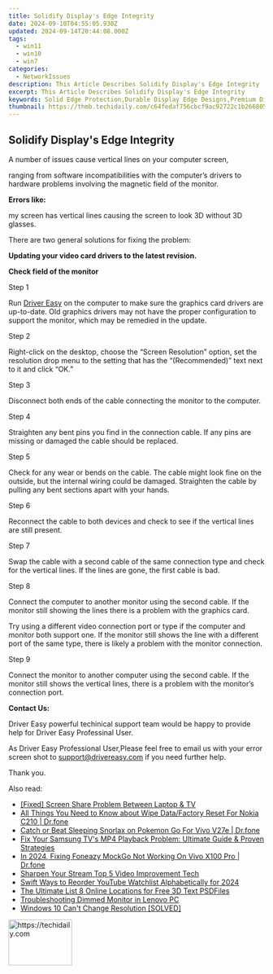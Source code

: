 ```yaml
---
title: Solidify Display's Edge Integrity
date: 2024-09-10T04:55:05.930Z
updated: 2024-09-14T20:44:08.000Z
tags:
  - win11
  - win10
  - win7
categories:
  - NetworkIssues
description: This Article Describes Solidify Display's Edge Integrity
excerpt: This Article Describes Solidify Display's Edge Integrity
keywords: Solid Edge Protection,Durable Display Edge Designs,Premium Display Safety Features,Reliable Display Material Integrity,Edge Strength Solutions,Enhanced Display Edge Stability,Secure Display Edges
thumbnail: https://thmb.techidaily.com/c64fedaf756cbcf9ac92722c1b2668052e1efc526bd85097cc0c097ddacbbc3a.jpg
---
```


## Solidify Display's Edge Integrity

A number of issues cause vertical lines on your computer screen,

 ranging from software incompatibilities with the computer’s drivers to hardware problems involving the magnetic field of the monitor.

**Errors like:**

 my screen has vertical lines causing the screen to look 3D without 3D glasses.

There are two general solutions for fixing the problem:

**Updating your video card drivers to the latest revision.**

**Check field of the monitor**

Step 1

 Run [Driver Easy](https://tools.techidaily.com/drivereasy/download/) on the computer to make sure the graphics card drivers are up-to-date. Old graphics drivers may not have the proper configuration to support the monitor, which may be remedied in the update.

Step 2

 Right-click on the desktop, choose the “Screen Resolution” option, set the resolution drop menu to the setting that has the “(Recommended)” text next to it and click “OK.”

Step 3

Disconnect both ends of the cable connecting the monitor to the computer.

Step 4

 Straighten any bent pins you find in the connection cable. If any pins are missing or damaged the cable should be replaced.

Step 5

 Check for any wear or bends on the cable. The cable might look fine on the outside, but the internal wiring could be damaged. Straighten the cable by pulling any bent sections apart with your hands.

Step 6

 Reconnect the cable to both devices and check to see if the vertical lines are still present.

Step 7

 Swap the cable with a second cable of the same connection type and check for the vertical lines. If the lines are gone, the first cable is bad.

Step 8

 Connect the computer to another monitor using the second cable. If the monitor still showing the lines there is a problem with the graphics card.

 Try using a different video connection port or type if the computer and monitor both support one. If the monitor still shows the line with a different port of the same type, there is likely a problem with the monitor connection.

Step 9

 Connect the monitor to another computer using the second cable. If the monitor still shows the vertical lines, there is a problem with the monitor’s connection port.

**Contact Us:**

 Driver Easy powerful techinical support team would be happy to provide help for Driver Easy Professinal User.

 As Driver Easy Professional User,Please feel free to email us with your error screen shot to <support@drivereasy.com> if you need further help.

Thank you.

<ins class="adsbygoogle"
     style="display:block"
     data-ad-format="autorelaxed"
     data-ad-client="ca-pub-7571918770474297"
     data-ad-slot="1223367746"></ins>

<ins class="adsbygoogle"
     style="display:block"
     data-ad-client="ca-pub-7571918770474297"
     data-ad-slot="8358498916"
     data-ad-format="auto"
     data-full-width-responsive="true"></ins>

<span class="atpl-alsoreadstyle">Also read:</span>
<div><ul>
<li><a href="https://network-issues.techidaily.com/fixed-screen-share-problem-between-laptop-and-tv/"><u>[Fixed] Screen Share Problem Between Laptop & TV</u></a></li>
<li><a href="https://phone-solutions.techidaily.com/all-things-you-need-to-know-about-wipe-datafactory-reset-for-nokia-c210-drfone-by-drfone-reset-android-reset-android/"><u>All Things You Need to Know about Wipe Data/Factory Reset For Nokia C210 | Dr.fone</u></a></li>
<li><a href="https://change-location.techidaily.com/catch-or-beat-sleeping-snorlax-on-pokemon-go-for-vivo-v27e-drfone-by-drfone-virtual-android/"><u>Catch or Beat Sleeping Snorlax on Pokemon Go For Vivo V27e | Dr.fone</u></a></li>
<li><a href="https://tech-revival.techidaily.com/fix-your-samsung-tvs-mp4-playback-problem-ultimate-guide-and-proven-strategies/"><u>Fix Your Samsung TV's MP4 Playback Problem: Ultimate Guide & Proven Strategies</u></a></li>
<li><a href="https://review-topics.techidaily.com/in-2024-fixing-foneazy-mockgo-not-working-on-vivo-x100-pro-drfone-by-drfone-virtual-android/"><u>In 2024, Fixing Foneazy MockGo Not Working On Vivo X100 Pro | Dr.fone</u></a></li>
<li><a href="https://extra-lessons.techidaily.com/sharpen-your-stream-top-5-video-improvement-tech/"><u>Sharpen Your Stream Top 5 Video Improvement Tech</u></a></li>
<li><a href="https://youtube-data.techidaily.com/-ways-to-reorder-youtube-watchlist-alphabetically-for-2024/"><u>Swift Ways to Reorder YouTube Watchlist Alphabetically for 2024</u></a></li>
<li><a href="https://fox-http.techidaily.com/the-ultimate-list-8-online-locations-for-free-3d-text-psdfiles/"><u>The Ultimate List 8 Online Locations for Free 3D Text PSDFiles</u></a></li>
<li><a href="https://network-issues.techidaily.com/troubleshooting-dimmed-monitor-in-lenovo-pc/"><u>Troubleshooting Dimmed Monitor in Lenovo PC</u></a></li>
<li><a href="https://network-issues.techidaily.com/1719974738613-windows-10-cant-change-resolution-solved/"><u>Windows 10 Can't Change Resolution [SOLVED]</u></a></li>
</ul></div>

<!-- affiliate ads begin -->
<a href="https://aligracehair.sjv.io/c/5597632/2135395/19272" target="_top" id="2135395">
  <img src="//a.impactradius-go.com/display-ad/19272-2135395" border="0" alt="https://techidaily.com" width="125" height="90"/>
</a>
<img height="0" width="0" src="https://aligracehair.sjv.io/i/5597632/2135395/19272" style="position:absolute;visibility:hidden;" border="0" />
<!-- affiliate ads end -->

